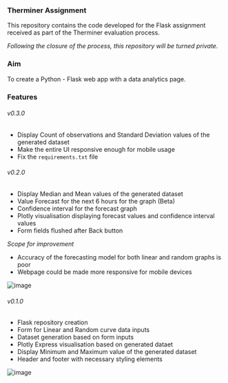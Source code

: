 ### Therminer Assignment 

This repository contains the code developed for the Flask assignment received as part of the Therminer evaluation process.

*Following the closure of the process, this repository will be turned private.*

### Aim

To create a Python - Flask web app with a data analytics page.

### Features


###### v0.3.0

- Display Count of observations and Standard Deviation values of the generated dataset
- Make the entire UI responsive enough for mobile usage
- Fix the `requirements.txt` file

###### v0.2.0
- Display Median and Mean values of the generated dataset
- Value Forecast for the next 6 hours for the graph (Beta)
- Confidence interval for the forecast graph
- Plotly visualisation displaying forecast values and confidence interval values
- Form fields flushed after Back button

*Scope for improvement*
- Accuracy of the forecasting model for both linear and random graphs is poor
- Webpage could be made more responsive for mobile devices

![image](https://github.com/user-attachments/assets/19617e45-33bc-48d0-8fc0-0e31a5e2da48)


###### v0.1.0
- Flask repository creation
- Form for Linear and Random curve data inputs
- Dataset generation based on form inputs
- Plotly Express visualisation based on generated dataet
- Display Minimum and Maximum value of the generated dataset
- Header and footer with necessary styling elements

![image](https://github.com/user-attachments/assets/f02f90c2-4976-47b3-b407-b2e013eeaf51)
